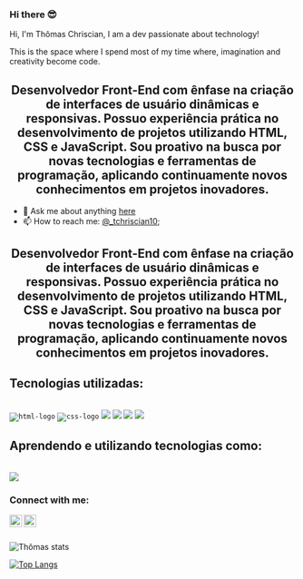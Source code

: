 ### Hi there 😎

Hi, I'm Thômas Chriscian, I am a dev passionate about technology!

This is the space where I spend most of my time where, imagination and creativity become code.

<h2 align="center">Desenvolvedor Front-End  com ênfase na criação de interfaces de usuário dinâmicas e responsivas. Possuo experiência prática no desenvolvimento de projetos utilizando HTML, CSS e JavaScript. Sou proativo na busca por novas tecnologias e ferramentas de programação, aplicando continuamente novos conhecimentos em projetos inovadores.</h2>

- 💬 Ask me about anything [here](https://www.linkedin.com/in/thomas-chriscian)
- 📫 How to reach me: [@_tchriscian10](https://www.instagram.com/_tchriscian10/);

<h2 align="center">Desenvolvedor Front-End  com ênfase na criação de interfaces de usuário dinâmicas e responsivas. Possuo experiência prática no desenvolvimento de projetos utilizando HTML, CSS e JavaScript. Sou proativo na busca por novas tecnologias e ferramentas de programação, aplicando continuamente novos conhecimentos em projetos inovadores.</h2>
<h2>Tecnologias utilizadas:</h2>
<br>
<code><img src="https://img.shields.io/badge/HTML-ff0000?style=for-the-badge&logo=html5&logoColor=black" alt="html-logo"/></code>
<code><img src="https://img.shields.io/badge/CSS-1572B6?style=for-the-badge&logo=css&logoColor=black" alt="css-logo" /></code> 
<code><img src="https://img.shields.io/badge/JavaScript-F7DF1E?style=for-the-badge&logo=javascript&logoColor=black" /></code>
<code><img src="https://img.shields.io/badge/Tailwind_CSS-38B2AC?style=for-the-badge&logo=tailwind-css&logoColor=white"></code>
<code><img src="https://img.shields.io/badge/Node.js-43853D?style=for-the-badge&logo=node.js&logoColor=white"></code>
<code><img src="https://img.shields.io/badge/React-87bdff?style=for-the-badge&logo=react&logoColor=black"></code>

<h2>Aprendendo e utilizando tecnologias como:</h2>
<br>
<code><img src="https://img.shields.io/badge/TypeScript-007ACC?style=for-the-badge&logo=typescript&logoColor=white"></code>

### Connect with me:

<p>
<a href="https://www.instagram.com/tchriscian10/">
<img align="left" alt="icone do instagram uma camera dentro de um quadrado" width="22px" src="https://cdn.jsdelivr.net/npm/simple-icons@v3/icons/instagram.svg" />
</a>
<a href="https://www.linkedin.com/in/thomas-chriscian">
<img align="left" alt="LinkedIn" width="22px" src="https://cdn.jsdelivr.net/npm/simple-icons@v3/icons/linkedin.svg" />
</a>
</p>
<br>
<br>

![Thômas stats](https://github-readme-stats.vercel.app/api?username=thomaschriscian15&show_icons=true&theme=buefy) 

[![Top Langs](https://github-readme-stats.vercel.app/api/top-langs/?username=thomaschriscian15&layout=compact&show_icons=true&theme=buefy)](https://github.com/thomaschriscian15/github-readme-stats)



